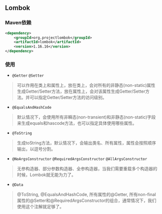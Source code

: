 ## Lombok

### Maven依赖
```xml
<dependency>
    <groupId>org.projectlombok</groupId>
    <artifactId>lombok</artifactId>
    <version>1.16.16</version>
</dependency>
```

### 使用
* `@Getter` `@Setter`
>可以作用在类上和属性上，放在类上，会对所有的非静态(non-static)属性生成Getter/Setter方法，放在属性上，会对该属性生成Getter/Setter方法。并可以指定Getter/Setter方法的访问级别。

* `@EqualsAndHashCode`
>默认情况下，会使用所有非瞬态(non-transient)和非静态(non-static)字段来生成equals和hascode方法，也可以指定具体使用哪些属性。

* `@ToString`
>生成toString方法，默认情况下，会输出类名、所有属性，属性会按照顺序输出，以逗号分割。

* `@NoArgsConstructor` `@RequiredArgsConstructor` `@AllArgsConstructor`
>无参构造器、部分参数构造器、全参构造器，当我们需要重载多个构造器的时候，Lombok就无能为力了。

* `@Data`
>@ToString, @EqualsAndHashCode, 所有属性的@Getter, 所有non-final属性的@Setter和@RequiredArgsConstructor的组合，通常情况下，我们使用这个注解就足够了。